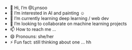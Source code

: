 - 👋 Hi, I’m @Lynsoo
- 👀 I’m interested in AI and painting ☺ 
- 🌱 I’m currently learning deep learning / web dev
- 💞️ I’m looking to collaborate on machine learning projects
- 📫 How to reach me ...
- 😄 Pronouns: she/her
- ⚡ Fun fact: still thinking about one ... hh

<!---
Lynsoo/Lynsoo is a ✨ special ✨ repository because its `README.md` (this file) appears on your GitHub profile.
You can click the Preview link to take a look at your changes.
--->
